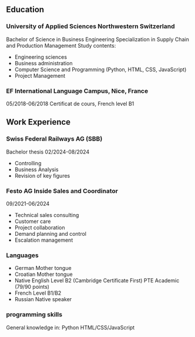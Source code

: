 ## Education
### University of Applied Sciences Northwestern Switzerland
Bachelor of Science in Business Engineering
Specialization in Supply Chain and Production Management
Study contents:
- Engineering sciences
- Business administration
- Computer Science and Programming (Python, HTML, CSS, JavaScript)
- Project Management

### EF International Language Campus, Nice, France
05/2018-06/2018
Certificat de cours, French level B1

## Work Experience
### Swiss Federal Railways AG (SBB) 
Bachelor thesis
02/2024-08/2024
- Controlling
- Business Analysis
- Revision of key figures

### Festo AG Inside Sales and Coordinator
09/2021-06/2024
- Technical sales consulting
- Customer care
- Project collaboration
- Demand planning and control
- Escalation management

### Languages
- German 
Mother tongue
- Croatian
Mother tongue
- Native English 
Level B2 (Cambridge Certificate First)
PTE Academic (79/90 points)
- French
Level B1/B2
- Russian
Native speaker

### programming skills
General knowledge in:
Python 
HTML/CSS/JavaScript
